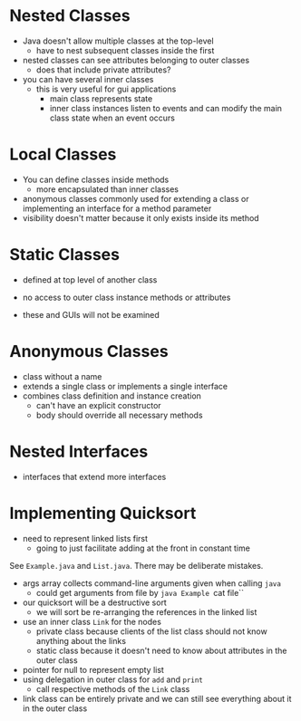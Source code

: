 # Nested Classes

* Java doesn't allow multiple classes at the top-level
    * have to nest subsequent classes inside the first
* nested classes can see attributes belonging to outer classes
    * does that include private attributes?
* you can have several inner classes
    * this is very useful for gui applications
        * main class represents state
        * inner class instances listen to events and can modify the main class state when an event occurs

# Local Classes

* You can define classes inside methods
    * more encapsulated than inner classes
* anonymous classes commonly used for extending a class or implementing an interface for a method parameter
* visibility doesn't matter because it only exists inside its method

# Static Classes

* defined at top level of another class
* no access to outer class instance methods or attributes

* these and GUIs will not be examined

# Anonymous Classes

* class without a name
* extends a single class or implements a single interface
* combines class definition and instance creation
    * can't have an explicit constructor
    * body should override all necessary methods

# Nested Interfaces

* interfaces that extend more interfaces

# Implementing Quicksort

* need to represent linked lists first
    * going to just facilitate adding at the front in constant time

See `Example.java` and `List.java`. There may be deliberate mistakes.

* args array collects command-line arguments given when calling `java`
    * could get arguments from file by `java Example `cat file``
* our quicksort will be a destructive sort
    * we will sort be re-arranging the references in the linked list
* use an inner class `Link` for the nodes
    * private class because clients of the list class should not know anything about the links
    * static class because it doesn't need to know about attributes in the outer class
* pointer for null to represent empty list
* using delegation in outer class for `add` and `print`
    * call respective methods of the `Link` class
* link class can be entirely private and we can still see everything about it in the outer class
